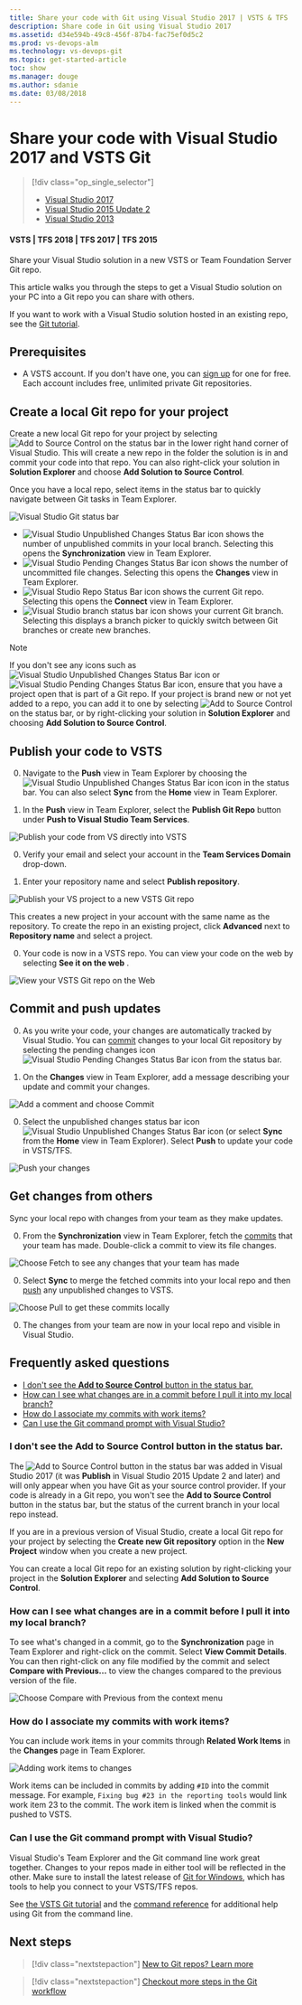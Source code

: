 ```yaml
---
title: Share your code with Git using Visual Studio 2017 | VSTS & TFS
description: Share code in Git using Visual Studio 2017
ms.assetid: d34e594b-49c8-456f-87b4-fac75ef0d5c2
ms.prod: vs-devops-alm
ms.technology: vs-devops-git 
ms.topic: get-started-article
toc: show
ms.manager: douge
ms.author: sdanie
ms.date: 03/08/2018
---
```

[//]: # (monikerRange: '>= tfs-2015')

# Share your code with Visual Studio 2017 and VSTS Git

> [!div class="op_single_selector"]
> - [Visual Studio 2017](share-your-code-in-git-vs-2017.md)
> - [Visual Studio 2015 Update 2](share-your-code-in-git-vs.md)
> - [Visual Studio 2013](share-your-code-in-git-vs-2013.md)   
   
#### VSTS | TFS 2018 | TFS 2017 | TFS 2015 

Share your Visual Studio solution in a new VSTS or Team Foundation Server Git repo.

This article walks you through the steps to get a Visual Studio solution on your PC into a Git repo you can share with others. 

If you want to work with a Visual Studio solution hosted in an existing repo, see the [Git tutorial](gitquickstart.md).

## Prerequisites

* A VSTS account. If you don't have one, you can [sign up](../accounts/create-account-msa-or-work-student.md) for one for free. Each account includes free, unlimited private Git repositories.

##  Create a local Git repo for your project

Create a new local Git repo for your project by selecting ![Add to Source Control](_img/share-your-code-in-git-vs-2017/add-src-control-status-bar.png) on the status bar in the lower right hand corner of Visual Studio.
This will create a new repo in the folder the solution is in and commit your code into that repo. You can also right-click your solution in **Solution Explorer** and choose **Add Solution to Source Control**.

Once you have a local repo, select items in the status bar to quickly navigate between Git tasks in Team Explorer.

![Visual Studio Git status bar](_img/share-your-code-in-git-vs-2017/vs-status-bar.png)

- ![Visual Studio Unpublished Changes Status Bar icon](_img/share-your-code-in-git-vs-2017/vs-unpublished-changes.png) shows the number of unpublished commits in your local branch. Selecting this opens the **Synchronization** view in Team Explorer.
- ![Visual Studio Pending Changes Status Bar icon](_img/share-your-code-in-git-vs-2017/vs-pending-changes.png) shows the number of uncommitted file changes. Selecting this opens the **Changes** view in Team Explorer.
- ![Visual Studio Repo Status Bar icon](_img/share-your-code-in-git-vs-2017/vs-current-repo.png) shows the current Git repo. Selecting this opens the **Connect** view in Team Explorer.
- ![Visual Studio branch status bar icon](_img/share-your-code-in-git-vs-2017/vs-branch-picker.png) shows your current Git branch. Selecting this displays a branch picker to quickly switch between Git branches or create new branches.   

>[!NOTE]
>If you don't see any icons such as ![Visual Studio Unpublished Changes Status Bar icon](_img/share-your-code-in-git-vs-2017/vs-unpublished-changes.png) or ![Visual Studio Pending Changes Status Bar icon](_img/share-your-code-in-git-vs-2017/vs-pending-changes.png), ensure that you have a project open that is part of a Git repo. If your project is brand new or not yet added to a repo, you can add it to one by selecting ![Add to Source Control](_img/share-your-code-in-git-vs-2017/add-src-control-status-bar.png) on the status bar, or by right-clicking your solution in **Solution Explorer** and choosing **Add Solution to Source Control**.

## Publish your code to VSTS

0. Navigate to the **Push** view in Team Explorer by choosing the ![Visual Studio Unpublished Changes Status Bar icon](_img/share-your-code-in-git-vs-2017/vs-unpublished-changes.png) icon in the status bar. You can also select **Sync** from the **Home** view in Team Explorer.

0. In the **Push** view in Team Explorer, select the **Publish Git Repo** button under **Push to Visual Studio Team Services**.

 ![Publish your code from VS directly into VSTS](_img/share-your-code-in-git-vs-2017/publish-git-repo.png)

0. Verify your email and select your account in the **Team Services Domain** drop-down. 

0. Enter your repository name and select **Publish repository**. 

 ![Publish your VS project to a new VSTS Git repo](_img/share-your-code-in-git-vs-2017/vsts-publish-repo.png)

   This creates a new project in your account with the same name as the repository. To create the repo in an existing project, click **Advanced** next to **Repository name** and select a project.

0. Your code is now in a VSTS repo. You can view your code on the web by selecting **See it on the web** .
  
  ![View your VSTS Git repo on the Web](_img/share-your-code-in-git-vs-2017/vsts-view-on-web.png)
  
## Commit and push updates

0. As you write your code, your changes are automatically tracked by Visual Studio. 
You can [commit](tutorial/commits.md) changes to your local Git repository by selecting the pending changes icon ![Visual Studio Pending Changes Status Bar icon](_img/share-your-code-in-git-vs-2017/vs-pending-changes.png) from the status bar.

0. On the **Changes** view in Team Explorer, add a message describing your update and commit your changes.

 ![Add a comment and choose Commit](_img/share-your-code-in-git-vs-2017/vs-commit-changes.png)

0. Select the unpublished changes status bar icon ![Visual Studio Unpublished Changes Status Bar icon](_img/share-your-code-in-git-vs-2017/vs-unpublished-changes.png) (or select **Sync** from the **Home** view in Team Explorer). Select **Push** to 
update your code in VSTS/TFS.

 ![Push your changes](_img/share-your-code-in-git-vs-2017/vs-push-commits.png)

## Get changes from others

Sync your local repo with changes from your team as they make updates.

0. From the **Synchronization** view in Team Explorer, fetch the [commits](tutorial/commits.md) that your team has made. 
Double-click a commit to view its file changes.

 ![Choose Fetch to see any changes that your team has made](_img/share-your-code-in-git-vs-2017/fetch-commits.png)

0. Select **Sync** to merge the fetched commits into your local repo and then [push](tutorial/pushing.md) any unpublished changes to VSTS.

 ![Choose Pull to get these commits locally](_img/share-your-code-in-git-vs-2017/sync-commits.png)

0. The changes from your team are now in your local repo and visible in Visual Studio.
 
## Frequently asked questions

* [I don't see the **Add to Source Control** button in the status bar.](#i-dont-see-the-add-to-source-control-button-in-the-status-bar)
* [How can I see what changes are in a commit before I pull it into my local branch?](#how-can-i-see-what-changes-are-in-a-commit-before-i-pull-it-into-my-local-branch)
* [How do I associate my commits with work items?](#how-do-i-associate-my-commits-with-work-items)
* [Can I use the Git command prompt with Visual Studio?](#can-i-use-the-git-command-prompt-with-visual-studio)


### I don't see the **Add to Source Control** button in the status bar.

The ![Add to Source Control](_img/share-your-code-in-git-vs-2017/add-src-control-status-bar.png) button in the status bar was added in Visual Studio 2017 (it was **Publish** in Visual Studio 2015 Update 2 and later) and will only appear when you have Git as your source control provider. If your code is already in a Git repo, you won't see the **Add to Source Control** button in the status bar, but the status of the current branch in your local repo instead.

If you are in a previous version of Visual Studio, create a local Git repo for your project by selecting the **Create new Git repository** option in the **New Project** window when you create a new project. 

You can create a local Git repo for an existing solution by right-clicking your project in the **Solution Explorer** and selecting **Add Solution to Source Control**.

### How can I see what changes are in a commit before I pull it into my local branch?

To see what's changed in a commit, go to the **Synchronization** page in Team Explorer and right-click on the commit. Select **View Commit Details**.
You can then right-click on any file modified by the commit and select **Compare with Previous...** to view the changes compared to the previous 
version of the file.

 ![Choose Compare with Previous from the context menu](_img/share-your-code-in-git-vs-2017/compare-with-previous.png)

### How do I associate my commits with work items?

You can include work items in your commits through **Related Work Items** in the **Changes** page in Team Explorer. 

![Adding work items to changes](_img/share-your-code-in-git-vs-2017/linked-work-items.png)

Work items can be included in commits by adding `#ID` into the commit message. For example, `Fixing bug #23 in the reporting tools` would link work item 23
to the commit. The work item is linked when the commit is pushed to VSTS.

### Can I use the Git command prompt with Visual Studio?

Visual Studio's Team Explorer and the Git command line work great together. Changes to your repos made in either tool will be reflected in the other. 
Make sure to install the latest release of [Git for Windows](https://git-scm.com/download/win), which has tools to help you connect to your VSTS/TFS repos.

See [the VSTS Git tutorial](tutorial/gitworkflow.md) and the [command reference](command-prompt.md) for additional help using Git from the command line.


## Next steps

> [!div class="nextstepaction"]
> [New to Git repos? Learn more](https://www.visualstudio.com/learn/set-up-a-git-repository/)

> [!div class="nextstepaction"]
> [Checkout more steps in the Git workflow](gitquickstart.md)



